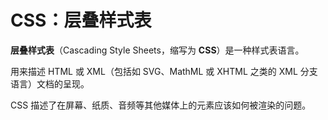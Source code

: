 # CSS：层叠样式表

**层叠样式表**（Cascading Style Sheets，缩写为 **CSS**）是一种样式表语言。

用来描述 HTML 或 XML（包括如 SVG、MathML 或 XHTML 之类的 XML 分支语言）文档的呈现。

CSS 描述了在屏幕、纸质、音频等其他媒体上的元素应该如何被渲染的问题。
